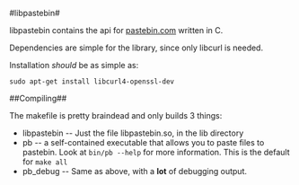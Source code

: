 #libpastebin#

libpastebin contains the api for [pastebin.com](http://pastebin.com/) written in C.

Dependencies are simple for the library, since only libcurl is needed.

Installation _should_ be as simple as:
```
sudo apt-get install libcurl4-openssl-dev
```

##Compiling##

The makefile is pretty braindead and only builds 3 things:
* libpastebin -- Just the file libpastebin.so, in the lib directory
* pb -- a self-contained executable that allows you to paste files to pastebin. Look at ```bin/pb --help``` for more information. This is the default for ```make all```
* pb_debug -- Same as above, with a **lot** of debugging output.
